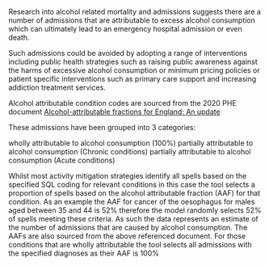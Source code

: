 Research into alcohol related mortality and admissions suggests there are a number of admissions that are attributable to excess alcohol consumption which can ultimately lead to an emergency hospital admission or even death.

Such admissions could be avoided by adopting a range of interventions including public health strategies such as raising public awareness against the harms of excessive alcohol consumption or minimum pricing policies or patient specific interventions such as primary care support and increasing addiction treatment services.

Alcohol attributable condition codes are sourced from the 2020 PHE document [Alcohol-attributable fractions for England: An update][1]

[1]: https://assets.publishing.service.gov.uk/government/uploads/system/uploads/attachment_data/file/958648/RELATI_1-1.pdf

These admissions have been grouped into 3 categories:

wholly attributable to alcohol consumption (100%)
partially attributable to alcohol consumption (Chronic conditions)
partially attributable to alcohol consumption (Acute conditions)

Whilst most activity mitigation strategies identify all spells based on the specified SQL coding for relevant conditions in this case the tool selects a proportion of spells based on the alcohol attributable fraction (AAF) for that condition. As an example the AAF for cancer of the oesophagus for males aged between 35 and 44 is 52% therefore the model randomly selects 52% of spells meeting these criteria. As such the data represents an estimate of the number of admissions that are caused by alcohol consumption. The AAFs are also sourced from the above referenced document. For those conditions that are wholly attributable the tool selects all admissions with the specified diagnoses as their AAF is 100%


